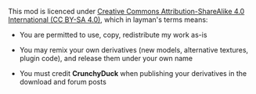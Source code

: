 This mod is licenced under [Creative Commons Attribution-ShareAlike 4.0 International (CC BY-SA 4.0)](http://www.creativecommons.org/licenses/by-sa/4.0/), which in layman's terms means:

- You are permitted to use, copy, redistribute my work as-is

- You may remix your own derivatives (new models, alternative textures, plugin code), and release them under your own name

- You must credit **CrunchyDuck** when publishing your derivatives in the download and forum posts
